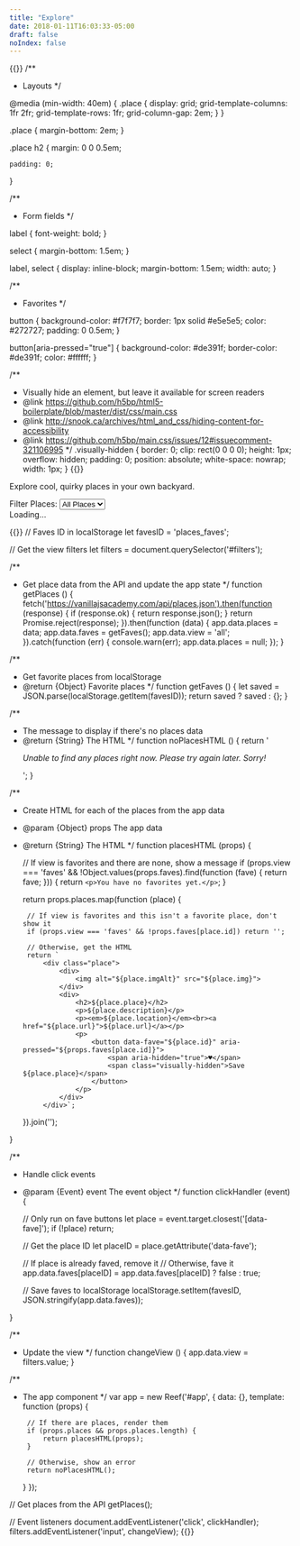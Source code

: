 ```yaml
---
title: "Explore"
date: 2018-01-11T16:03:33-05:00
draft: false
noIndex: false
---
```


{{<css>}}
/**
 * Layouts
 */

@media (min-width: 40em) {
	.place {
		display: grid;
		grid-template-columns: 1fr 2fr;
		grid-template-rows: 1fr;
		grid-column-gap: 2em;
	}
}

.place {
	margin-bottom: 2em;
}


.place h2 {
	margin: 0 0 0.5em;

	padding: 0;
}


/**
 * Form fields
 */

label {
	font-weight: bold;
}

select {
	margin-bottom: 1.5em;
}

label,
select {
	display: inline-block;
	margin-bottom: 1.5em;
	width: auto;
}


/**
 * Favorites
 */

button {
	background-color: #f7f7f7;
	border: 1px solid #e5e5e5;
	color: #272727;
	padding: 0 0.5em;
}

button[aria-pressed="true"] {
	background-color: #de391f;
	border-color: #de391f;
	color: #ffffff;
}

/**
 * Visually hide an element, but leave it available for screen readers
 * @link https://github.com/h5bp/html5-boilerplate/blob/master/dist/css/main.css
 * @link http://snook.ca/archives/html_and_css/hiding-content-for-accessibility
 * @link https://github.com/h5bp/main.css/issues/12#issuecomment-321106995
 */
.visually-hidden {
	border: 0;
	clip: rect(0 0 0 0);
	height: 1px;
	overflow: hidden;
	padding: 0;
	position: absolute;
	white-space: nowrap;
	width: 1px;
}
{{</css>}}

<p>Explore cool, quirky places in your own backyard.</p>

<div>
	<label for="filters">Filter Places:</label>
	<select id="filters">
		<option value="all" selected>All Places</option>
		<option value="faves">Favorites</option>
	</select>
</div>

<div id="app">Loading...</div>

<script src="https://cdn.jsdelivr.net/npm/reefjs@10/dist/reef.js"></script>

{{<js>}}
// Faves ID in localStorage
let favesID = 'places_faves';

// Get the view filters
let filters = document.querySelector('#filters');

/**
 * Get place data from the API and update the app state
 */
function getPlaces () {
	fetch('https://vanillajsacademy.com/api/places.json').then(function (response) {
		if (response.ok) {
			return response.json();
		}
		return Promise.reject(response);
	}).then(function (data) {
		app.data.places = data;
		app.data.faves = getFaves();
		app.data.view = 'all';
	}).catch(function (err) {
		console.warn(err);
		app.data.places = null;
	});
}

/**
 * Get favorite places from localStorage
 * @return {Object} Favorite places
 */
function getFaves () {
	let saved = JSON.parse(localStorage.getItem(favesID));
	return saved ? saved : {};
}

/**
 * The message to display if there's no places data
 * @return {String} The HTML
 */
function noPlacesHTML () {
	return '<p><em>Unable to find any places right now. Please try again later. Sorry!</em></p>';
}

/**
 * Create HTML for each of the places from the app data
 * @param  {Object} props The app data
 * @return {String}       The HTML
 */
function placesHTML (props) {

	// If view is favorites and there are none, show a message
	if (props.view === 'faves' && !Object.values(props.faves).find(function (fave) {
		return fave;
	})) {
		return `<p>You have no favorites yet.</p>`;
	}

	return props.places.map(function (place) {

		// If view is favorites and this isn't a favorite place, don't show it
		if (props.view === 'faves' && !props.faves[place.id]) return '';

		// Otherwise, get the HTML
		return `
			<div class="place">
				<div>
					<img alt="${place.imgAlt}" src="${place.img}">
				</div>
				<div>
					<h2>${place.place}</h2>
					<p>${place.description}</p>
					<p><em>${place.location}</em><br><a href="${place.url}">${place.url}</a></p>
					<p>
						<button data-fave="${place.id}" aria-pressed="${props.faves[place.id]}">
							<span aria-hidden="true">♥</span>
							<span class="visually-hidden">Save ${place.place}</span>
						</button>
					</p>
				</div>
			</div>`;

	}).join('');

}

/**
 * Handle click events
 * @param  {Event} event The event object
 */
function clickHandler (event) {

	// Only run on fave buttons
	let place = event.target.closest('[data-fave]');
	if (!place) return;

	// Get the place ID
	let placeID = place.getAttribute('data-fave');

	// If place is already faved, remove it
	// Otherwise, fave it
	app.data.faves[placeID] = app.data.faves[placeID] ? false : true;

	// Save faves to localStorage
	localStorage.setItem(favesID, JSON.stringify(app.data.faves));

}

/**
 * Update the view
 */
function changeView () {
	app.data.view = filters.value;
}

/**
 * The app component
 */
var app = new Reef('#app', {
	data: {},
	template: function (props) {

		// If there are places, render them
		if (props.places && props.places.length) {
			return placesHTML(props);
		}

		// Otherwise, show an error
		return noPlacesHTML();

	}
});

// Get places from the API
getPlaces();

// Event listeners
document.addEventListener('click', clickHandler);
filters.addEventListener('input', changeView);
{{</js>}}